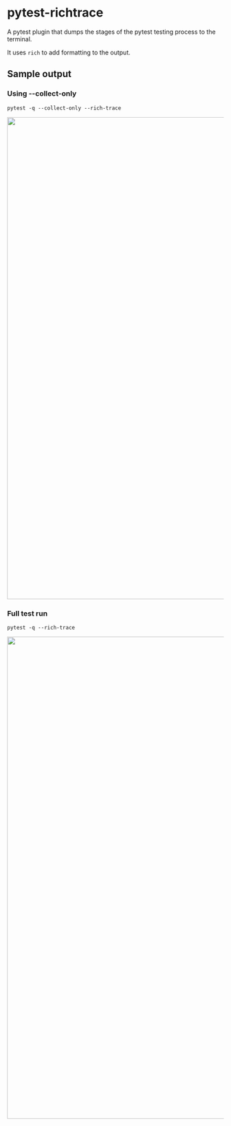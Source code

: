 # pytest-richtrace

A pytest plugin that dumps the stages of the pytest testing process to the terminal.

It uses `rich` to add formatting to the output.

## Sample output

### Using --collect-only

```shell
pytest -q --collect-only --rich-trace
```

<img src="./docs/output-collect-only.svg" style="width: 70rem;"/>

### Full test run

```shell
pytest -q --rich-trace
```

<img src="./docs/output.svg" style="width: 70rem;"/>
